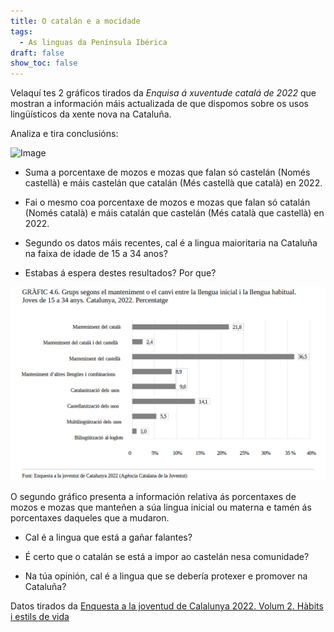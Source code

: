 ```yaml
---
title: O catalán e a mocidade
tags:
  - As linguas da Península Ibérica
draft: false
show_toc: false
---
```

Velaquí tes 2 gráficos tirados da *Enquisa á xuventude catalá de 2022* que mostran a información máis actualizada de que dispomos sobre os usos lingüísticos da xente nova na Cataluña.

Analiza e tira conclusións:

![Image](/img/língua_habitual_jovens.png)

- Suma a porcentaxe de mozos e mozas  que falan só castelán (Només castellà) e máis castelán que catalán (Més castellà que català) en 2022.

- Fai o mesmo coa porcentaxe de mozos e mozas que falan só catalán (Només català) e máis catalán que castelán (Més català que castellà) en 2022.

- Segundo os datos máis recentes, cal é a lingua maioritaria na Cataluña na faixa de idade de 15 a 34 anos?

- Estabas á espera destes resultados? Por que?

![Image](/img/usos_ling_jovens.png)

O segundo gráfico presenta a información relativa ás porcentaxes de mozos e mozas que manteñen a súa lingua inicial ou materna e tamén ás porcentaxes daqueles que a mudaron.

- Cal é a lingua que está a gañar falantes? 

- É certo que o catalán se está a impor ao castelán nesa comunidade?

- Na túa opinión, cal é a lingua que se debería protexer e promover na Cataluña?

Datos tirados da [Enquesta a la joventud de Calalunya 2022. Volum 2. Hàbits i estils de vida](/img/ejc22_volum_2.pdf)
